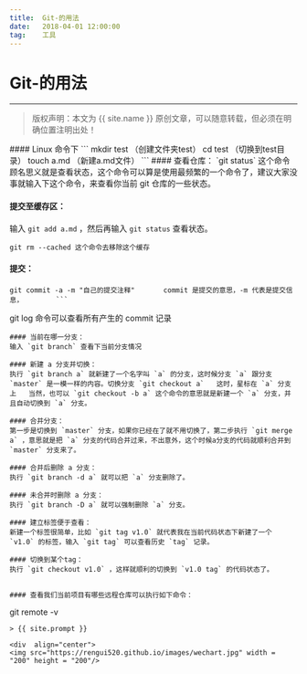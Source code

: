 ```yaml
---             
title:  Git-的用法
date:   2018-04-01 12:00:00
tag:    工具
---
```

# Git-的用法

***
> 版权声明：本文为 {{ site.name }} 原创文章，可以随意转载，但必须在明确位置注明出处！

<head><link rel="stylesheet" href="../css/rouge.css"></head>
#### Linux 命令下     
```
mkdir test （创建文件夹test）     
cd test （切换到test目录）     
touch a.md （新建a.md文件）      
```
#### 查看仓库：     
`git status` 这个命令顾名思义就是查看状态，这个命令可以算是使用最频繁的一个命令了，建议大家没事就输入下这个命令，来查看你当前 git 仓库的一些状态。       

#### 提交至缓存区：    
输入 `git add a.md` ，然后再输入 `git status` 查看状态。     
```
git rm --cached 这个命令去移除这个缓存       
```
#### 提交： 
```     
git commit -a -m "自己的提交注释"       commit 是提交的意思，-m 代表是提交信息，        ```
```
git log 命令可以查看所有产生的 commit 记录     
```
#### 当前在哪一分支：      
输入 `git branch` 查看下当前分支情况     

#### 新建 a 分支并切换：        
执行 `git branch a` 就新建了一个名字叫 `a` 的分支，这时候分支 `a` 跟分支 `master` 是一模一样的内容。切换分支 `git checkout a`   这时，星标在 `a` 分支上   当然，也可以 `git checkout -b a` 这个命令的意思就是新建一个 `a` 分支，并且自动切换到 `a` 分支。       

#### 合并分支：       
第一步是切换到 `master` 分支，如果你已经在了就不用切换了，第二步执行 `git merge a` ，意思就是把 `a` 分支的代码合并过来，不出意外，这个时候a分支的代码就顺利合并到 `master` 分支来了。        

#### 合并后删除 a 分支：     
执行 `git branch -d a` 就可以把 `a` 分支删除了。      

#### 未合并时删除 a 分支：      
执行 `git branch -D a` 就可以强制删除 `a` 分支。       

#### 建立标签便于查看：      
新建一个标签很简单，比如 `git tag v1.0` 就代表我在当前代码状态下新建了一个 `v1.0` 的标签，输入 `git tag` 可以查看历史 `tag` 记录。      

#### 切换到某个tag：       
执行 `git checkout v1.0` ，这样就顺利的切换到 `v1.0 tag` 的代码状态了。        


#### 查看我们当前项目有哪些远程仓库可以执行如下命令：   
```   
git remote -v      
```
> {{ site.prompt }}

<div  align="center">
<img src="https://rengui520.github.io/images/wechart.jpg" width = "200" height = "200"/>